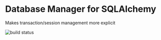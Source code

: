 # Database Manager for SQLAlchemy

Makes transaction/session management more explicit

![build status](https://travis-ci.org/collectrium/col-db-manager.svg?branch=master)
